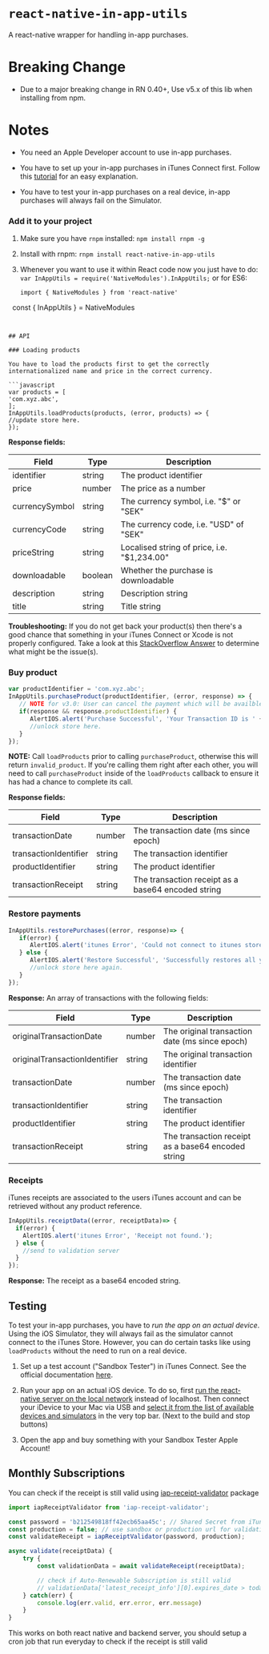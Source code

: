 # `react-native-in-app-utils`

A react-native wrapper for handling in-app purchases.

# Breaking Change

- Due to a major breaking change in RN 0.40+, Use v5.x of this lib when installing from npm.


# Notes

- You need an Apple Developer account to use in-app purchases.

- You have to set up your in-app purchases in iTunes Connect first. Follow this [tutorial](http://stackoverflow.com/questions/19556336/how-do-you-add-an-in-app-purchase-to-an-ios-application) for an easy explanation.

- You have to test your in-app purchases on a real device, in-app purchases will always fail on the Simulator.

### Add it to your project

1. Make sure you have `rnpm` installed: `npm install rnpm -g`

2. Install with rnpm: `rnpm install react-native-in-app-utils`

3. Whenever you want to use it within React code now you just have to do: `var InAppUtils = require('NativeModules').InAppUtils;`
   or for ES6:
   ```
   import { NativeModules } from 'react-native'
   const { InAppUtils } = NativeModules
   ```


## API

### Loading products

You have to load the products first to get the correctly internationalized name and price in the correct currency.

```javascript
var products = [
   'com.xyz.abc',
];
InAppUtils.loadProducts(products, (error, products) => {
   //update store here.
});
```

**Response fields:**

| Field          | Type    | Description                                 |
| -------------- | ------- | ------------------------------------------- |
| identifier     | string  | The product identifier                      |
| price          | number  | The price as a number                       |
| currencySymbol | string  | The currency symbol, i.e. "$" or "SEK"      |
| currencyCode   | string  | The currency code, i.e. "USD" of "SEK"      |
| priceString    | string  | Localised string of price, i.e. "$1,234.00" |
| downloadable   | boolean | Whether the purchase is downloadable        |
| description    | string  | Description string                          |
| title          | string  | Title string                                |

**Troubleshooting:** If you do not get back your product(s) then there's a good chance that something in your iTunes Connect or Xcode is not properly configured. Take a look at this [StackOverflow Answer](http://stackoverflow.com/a/11707704/293280) to determine what might be the issue(s).

### Buy product

```javascript
var productIdentifier = 'com.xyz.abc';
InAppUtils.purchaseProduct(productIdentifier, (error, response) => {
   // NOTE for v3.0: User can cancel the payment which will be availble as error object here.
   if(response && response.productIdentifier) {
      AlertIOS.alert('Purchase Successful', 'Your Transaction ID is ' + response.transactionIdentifier);
      //unlock store here.
   }
});
```

**NOTE:** Call `loadProducts` prior to calling `purchaseProduct`, otherwise this will return `invalid_product`. If you're calling them right after each other, you will need to call `purchaseProduct` inside of the `loadProducts` callback to ensure it has had a chance to complete its call.

**Response fields:**

| Field                 | Type   | Description                                        |
| --------------------- | ------ | -------------------------------------------------- |
| transactionDate       | number | The transaction date (ms since epoch)              |
| transactionIdentifier | string | The transaction identifier                         |
| productIdentifier     | string | The product identifier                             |
| transactionReceipt    | string | The transaction receipt as a base64 encoded string |


### Restore payments

```javascript
InAppUtils.restorePurchases((error, response)=> {
   if(error) {
      AlertIOS.alert('itunes Error', 'Could not connect to itunes store.');
   } else {
      AlertIOS.alert('Restore Successful', 'Successfully restores all your purchases.');
      //unlock store here again.
   }
});
```

**Response:** An array of transactions with the following fields:

| Field                          | Type   | Description                                        |
| ------------------------------ | ------ | -------------------------------------------------- |
| originalTransactionDate        | number | The original transaction date (ms since epoch)     |
| originalTransactionIdentifier  | string | The original transaction identifier                |
| transactionDate                | number | The transaction date (ms since epoch)              |
| transactionIdentifier          | string | The transaction identifier                         |
| productIdentifier              | string | The product identifier                             |
| transactionReceipt             | string | The transaction receipt as a base64 encoded string |


### Receipts

iTunes receipts are associated to the users iTunes account and can be retrieved without any product reference.

```javascript
InAppUtils.receiptData((error, receiptData)=> {
  if(error) {
    AlertIOS.alert('itunes Error', 'Receipt not found.');
  } else {
    //send to validation server
  }
});
```

**Response:** The receipt as a base64 encoded string.

## Testing

To test your in-app purchases, you have to *run the app on an actual device*. Using the iOS Simulator, they will always fail as the simulator cannot connect to the iTunes Store. However, you can do certain tasks like using `loadProducts` without the need to run on a real device.

1. Set up a test account ("Sandbox Tester") in iTunes Connect. See the official documentation [here](https://developer.apple.com/library/ios/documentation/LanguagesUtilities/Conceptual/iTunesConnect_Guide/Chapters/SettingUpUserAccounts.html#//apple_ref/doc/uid/TP40011225-CH25-SW9).

2. Run your app on an actual iOS device. To do so, first [run the react-native server on the local network](https://facebook.github.io/react-native/docs/runningondevice.html) instead of localhost. Then connect your iDevice to your Mac via USB and [select it from the list of available devices and simulators](https://i.imgur.com/6ifsu8Q.jpg) in the very top bar. (Next to the build and stop buttons)

3. Open the app and buy something with your Sandbox Tester Apple Account!

## Monthly Subscriptions

You can check if the receipt is still valid using [iap-receipt-validator](https://github.com/sibelius/iap-receipt-validator) package

```jsx
import iapReceiptValidator from 'iap-receipt-validator';

const password = 'b212549818ff42ecb65aa45c'; // Shared Secret from iTunes connect
const production = false; // use sandbox or production url for validation
const validateReceipt = iapReceiptValidator(password, production);

async validate(receiptData) {
    try {
        const validationData = await validateReceipt(receiptData);

        // check if Auto-Renewable Subscription is still valid
        // validationData['latest_receipt_info'][0].expires_date > today
    } catch(err) {
        console.log(err.valid, err.error, err.message)
    }
}
```

This works on both react native and backend server, you should setup a cron job that run everyday to check if the receipt is still valid
